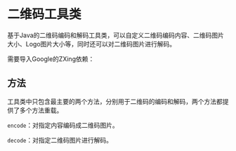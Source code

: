 # 二维码工具类

基于Java的二维码编码和解码工具类，可以自定义二维码编码内容、二维码图片大小、Logo图片大小等，同时还可以对二维码图片进行解码。

需要导入Google的ZXing依赖：

[ZXing]: https://mvnrepository.com/artifact/com.google.zxing/core

## 方法

工具类中只包含最主要的两个方法，分别用于二维码的编码和解码，两个方法都提供了多个方法重载。

`encode`：对指定内容编码成二维码图片。

`decode`：对指定二维码图片进行解码。
